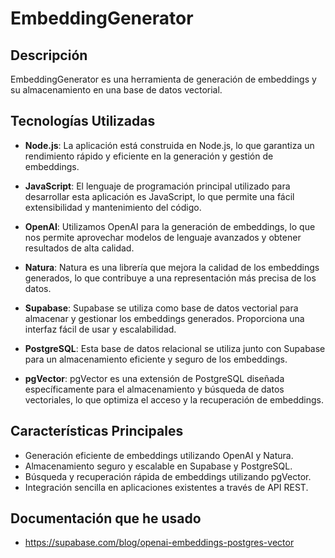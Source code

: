 # EmbeddingGenerator

## Descripción
EmbeddingGenerator es una herramienta de generación de embeddings y su almacenamiento en una base de datos vectorial.

## Tecnologías Utilizadas
- **Node.js**: La aplicación está construida en Node.js, lo que garantiza un rendimiento rápido y eficiente en la generación y gestión de embeddings.

- **JavaScript**: El lenguaje de programación principal utilizado para desarrollar esta aplicación es JavaScript, lo que permite una fácil extensibilidad y mantenimiento del código.

- **OpenAI**: Utilizamos OpenAI para la generación de embeddings, lo que nos permite aprovechar modelos de lenguaje avanzados y obtener resultados de alta calidad.

- **Natura**: Natura es una librería que mejora la calidad de los embeddings generados, lo que contribuye a una representación más precisa de los datos.

- **Supabase**: Supabase se utiliza como base de datos vectorial para almacenar y gestionar los embeddings generados. Proporciona una interfaz fácil de usar y escalabilidad.

- **PostgreSQL**: Esta base de datos relacional se utiliza junto con Supabase para un almacenamiento eficiente y seguro de los embeddings.

- **pgVector**: pgVector es una extensión de PostgreSQL diseñada específicamente para el almacenamiento y búsqueda de datos vectoriales, lo que optimiza el acceso y la recuperación de embeddings.

## Características Principales

- Generación eficiente de embeddings utilizando OpenAI y Natura.
- Almacenamiento seguro y escalable en Supabase y PostgreSQL.
- Búsqueda y recuperación rápida de embeddings utilizando pgVector.
- Integración sencilla en aplicaciones existentes a través de API REST.

## Documentación que he usado
- https://supabase.com/blog/openai-embeddings-postgres-vector

